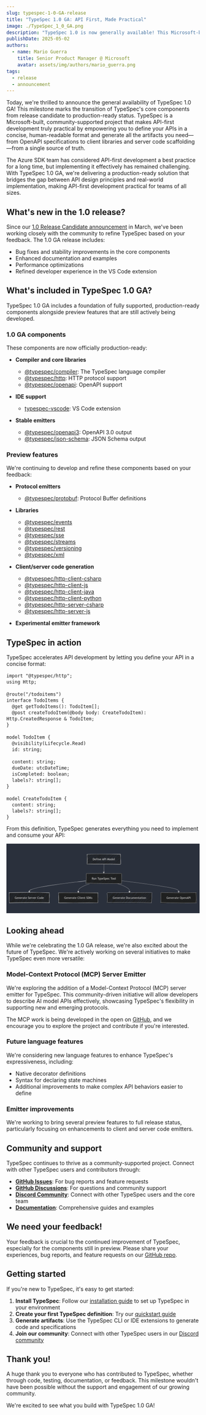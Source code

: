 ```yaml
---
slug: typespec-1-0-GA-release
title: "TypeSpec 1.0 GA: API First, Made Practical"
image: ./TypeSpec_1_0_GA.png
description: "TypeSpec 1.0 is now generally available! This Microsoft-built, community-supported open-source project provides a powerful API modeling language that streamlines API-first development, enabling the generation of server code, client libraries, schemas, and documentation from a single source of truth."
publishDate: 2025-05-02
authors:
  - name: Mario Guerra
    title: Senior Product Manager @ Microsoft
    avatar: assets/img/authors/mario_guerra.png
tags:
  - release
  - announcement
---
```


Today, we're thrilled to announce the general availability of TypeSpec 1.0 GA! This milestone marks the transition of TypeSpec's core components from release candidate to production-ready status. TypeSpec is a Microsoft-built, community-supported project that makes API-first development truly practical by empowering you to define your APIs in a concise, human-readable format and generate all the artifacts you need—from OpenAPI specifications to client libraries and server code scaffolding—from a single source of truth.

The Azure SDK team has considered API-first development a best practice for a long time, but implementing it effectively has remained challenging. With TypeSpec 1.0 GA, we're delivering a production-ready solution that bridges the gap between API design principles and real-world implementation, making API-first development practical for teams of all sizes.

## What's new in the 1.0 release?

Since our [1.0 Release Candidate announcement](/blog/typespec-1-0-RC-release/) in March, we've been working closely with the community to refine TypeSpec based on your feedback. The 1.0 GA release includes:

- Bug fixes and stability improvements in the core components
- Enhanced documentation and examples
- Performance optimizations
- Refined developer experience in the VS Code extension

## What's included in TypeSpec 1.0 GA?

TypeSpec 1.0 GA includes a foundation of fully supported, production-ready components alongside preview features that are still actively being developed.

### 1.0 GA components

These components are now officially production-ready:

- **Compiler and core libraries**

  - [@typespec/compiler](https://www.npmjs.com/package/@typespec/compiler): The TypeSpec language compiler
  - [@typespec/http](https://www.npmjs.com/package/@typespec/http): HTTP protocol support
  - [@typespec/openapi](https://www.npmjs.com/package/@typespec/openapi): OpenAPI support

- **IDE support**

  - [typespec-vscode](https://marketplace.visualstudio.com/items?itemName=typespec.typespec-vscode): VS Code extension

- **Stable emitters**
  - [@typespec/openapi3](https://www.npmjs.com/package/@typespec/openapi3): OpenAPI 3.0 output
  - [@typespec/json-schema](https://www.npmjs.com/package/@typespec/json-schema): JSON Schema output

### Preview features

We're continuing to develop and refine these components based on your feedback:

- **Protocol emitters**

  - [@typespec/protobuf](https://www.npmjs.com/package/@typespec/protobuf): Protocol Buffer definitions

- **Libraries**

  - [@typespec/events](https://www.npmjs.com/package/@typespec/events)
  - [@typespec/rest](https://www.npmjs.com/package/@typespec/rest)
  - [@typespec/sse](https://www.npmjs.com/package/@typespec/sse)
  - [@typespec/streams](https://www.npmjs.com/package/@typespec/streams)
  - [@typespec/versioning](https://www.npmjs.com/package/@typespec/versioning)
  - [@typespec/xml](https://www.npmjs.com/package/@typespec/xml)

- **Client/server code generation**

  - [@typespec/http-client-csharp](https://www.npmjs.com/package/@typespec/http-client-csharp)
  - [@typespec/http-client-js](https://www.npmjs.com/package/@typespec/http-client-js)
  - [@typespec/http-client-java](https://www.npmjs.com/package/@typespec/http-client-java)
  - [@typespec/http-client-python](https://www.npmjs.com/package/@typespec/http-client-python)
  - [@typespec/http-server-csharp](https://www.npmjs.com/package/@typespec/http-server-csharp)
  - [@typespec/http-server-js](https://www.npmjs.com/package/@typespec/http-server-js)

- **Experimental emitter framework**

## TypeSpec in action

TypeSpec accelerates API development by letting you define your API in a concise format:

```tsp
import "@typespec/http";
using Http;

@route("/todoitems")
interface TodoItems {
  @get getTodoItems(): TodoItem[];
  @post createTodoItem(@body body: CreateTodoItem): Http.CreatedResponse & TodoItem;
}

model TodoItem {
  @visibility(Lifecycle.Read)
  id: string;

  content: string;
  dueDate: utcDateTime;
  isCompleted: boolean;
  labels?: string[];
}

model CreateTodoItem {
  content: string;
  labels?: string[];
}
```

From this definition, TypeSpec generates everything you need to implement and consume your API:

![TypeSpec Workflow Diagram](./workflow-diagram-full.png)

## Looking ahead

While we're celebrating the 1.0 GA release, we're also excited about the future of TypeSpec. We're actively working on several initiatives to make TypeSpec even more versatile:

### Model-Context Protocol (MCP) Server Emitter

We're exploring the addition of a Model-Context Protocol (MCP) server emitter for TypeSpec. This community-driven initiative will allow developers to describe AI model APIs effectively, showcasing TypeSpec's flexibility in supporting new and emerging protocols.

The MCP work is being developed in the open on [GitHub](https://github.com/bterlson/typespec-mcp), and we encourage you to explore the project and contribute if you're interested.

### Future language features

We're considering new language features to enhance TypeSpec's expressiveness, including:

- Native decorator definitions
- Syntax for declaring state machines
- Additional improvements to make complex API behaviors easier to define

### Emitter improvements

We're working to bring several preview features to full release status, particularly focusing on enhancements to client and server code emitters.

## Community and support

TypeSpec continues to thrive as a community-supported project. Connect with other TypeSpec users and contributors through:

- **[GitHub Issues](https://github.com/microsoft/typespec/issues)**: For bug reports and feature requests
- **[GitHub Discussions](https://github.com/microsoft/typespec/discussions)**: For questions and community support
- **[Discord Community](https://aka.ms/typespec/discord/)**: Connect with other TypeSpec users and the core team
- **[Documentation](https://typespec.io/docs/)**: Comprehensive guides and examples

## We need your feedback!

Your feedback is crucial to the continued improvement of TypeSpec, especially for the components still in preview. Please share your experiences, bug reports, and feature requests on our [GitHub repo](https://github.com/microsoft/typespec).

## Getting started

If you're new to TypeSpec, it's easy to get started:

1. **Install TypeSpec**: Follow our [installation guide](https://typespec.io/docs/) to set up TypeSpec in your environment
2. **Create your first TypeSpec definition**: Try our [quickstart guide](https://typespec.io/docs/getting-started/getting-started-rest/01-setup-basic-syntax/)
3. **Generate artifacts**: Use the TypeSpec CLI or IDE extensions to generate code and specifications
4. **Join our community**: Connect with other TypeSpec users in our [Discord community](https://aka.ms/typespec/discord)

## Thank you!

A huge thank you to everyone who has contributed to TypeSpec, whether through code, testing, documentation, or feedback. This milestone wouldn't have been possible without the support and engagement of our growing community.

We're excited to see what you build with TypeSpec 1.0 GA!
